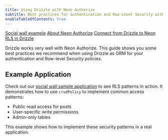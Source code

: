```yaml
---
title: Using Drizzle with Neon Authorize
subtitle: Best practices for authentication and Row-Level Security with Drizzle
enableTableOfContents: true
---
```


<InfoBlock>
<DocsList title="Sample project" theme="repo">
  <a href="https://github.com/neondatabase-labs/social-wall-drizzle-neon-authorize/blob/main/schema.ts">Social wall example</a>
</DocsList>

<DocsList title="Related docs" theme="docs">
  <a href="/docs/guides/neon-authorize">About Neon Authorize</a>
  <a href="/docs/guides/drizzle">Connect from Drizzle to Neon</a>
<a href="https://orm.drizzle.team/docs/rls">RLS in Drizzle</a>
</DocsList>
</InfoBlock>

Drizzle works very well with Neon Authorize. This guide shows you some best practices we recommend when using Drizzle as ORM for your authentication and Row-level Security policies.

## Example Application

Check out our [social wall sample application](https://github.com/neondatabase-labs/social-wall-drizzle-neon-authorize) to see RLS patterns in action. It demonstrates how to use `crudPolicy` to implement common access patterns:

- Public read access for posts
- User-specific write permissions
- Admin-only tables

This example shows how to implement these security patterns in a real application.

<NeedHelp/>